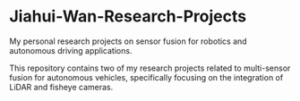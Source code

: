 # Jiahui-Wan-Research-Projects
My personal research projects on sensor fusion for robotics and autonomous driving applications.

This repository contains two of my research projects related to multi-sensor fusion for autonomous vehicles, specifically focusing on the integration of LiDAR and fisheye cameras.

